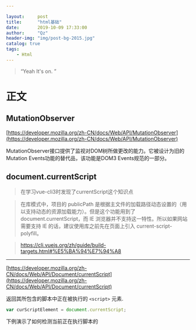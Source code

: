 ```yaml
---

layout:     post
title:      "html基础"
date:       2019-10-09 17:33:00
author:     "Qz"
header-img: "img/post-bg-2015.jpg"
catalog: true
tags:
    - Html
---
```


> “Yeah It's on. ”


# 正文



## MutationObserver

[https://developer.mozilla.org/zh-CN/docs/Web/API/MutationObserver](https://developer.mozilla.org/zh-CN/docs/Web/API/MutationObserver)


MutationObserver接口提供了监视对DOM树所做更改的能力。它被设计为旧的Mutation Events功能的替代品，该功能是DOM3 Events规范的一部分。







## document.currentScript

>在学习vue-cli3时发现了currentScript这个知识点


>在库模式中，项目的 publicPath 是根据主文件的加载路径动态设置的（用以支持动态的资源加载能力）。但是这个功能用到了 document.currentScript，而 IE 浏览器并不支持这一特性。所以如果网站需要支持 IE 的话，建议使用库之前先在页面上引入 current-script-polyfill。

>https://cli.vuejs.org/zh/guide/build-targets.html#%E5%BA%94%E7%94%A8

----------------

[https://developer.mozilla.org/zh-CN/docs/Web/API/Document/currentScript](https://developer.mozilla.org/zh-CN/docs/Web/API/Document/currentScript)

返回其所包含的脚本中正在被执行的 `<script>` 元素.

```javascript
var curScriptElement = document.currentScript;
```


下例演示了如何检测当前正在执行脚本的 <script> 元素是否是以异步模式执行的.

```javascript
if (document.currentScript.async) {
  console.log("Executing asynchronously");
} else {
  console.log("Executing synchronously");
}
```







##  **Range** 

[ https://developer.mozilla.org/zh-CN/docs/Web/API/Range ]( https://developer.mozilla.org/zh-CN/docs/Web/API/Range )

Range对象代表页面上一段连续的区域，通过Range对象可以获取或者修改页面上任何区域的内容。也可以通过Range的方法进行复制和移动页面任何区域的元素。 

**`Range`** 接口表示一个包含节点与文本节点的一部分的文档片段。

可以用 [`Document`](https://developer.mozilla.org/zh-CN/docs/Web/API/Document) 对象的 [`Document.createRange`](https://developer.mozilla.org/zh-CN/docs/Web/API/Document/createRange) 方法创建 Range，也可以用 [`Selection`](https://developer.mozilla.org/zh-CN/docs/Web/API/Selection) 对象的 [`getRangeAt`](https://developer.mozilla.org/zh-CN/docs/Web/API/Selection/getRangeAt) 方法获取 Range。另外，还可以通过 [`Document`](https://developer.mozilla.org/zh-CN/docs/Web/API/Document) 对象的构造函数 [`Range()`](https://developer.mozilla.org/zh-CN/docs/Web/API/Range/Range) 来得到 Range。

### 属性

[`Range.collapsed`](https://developer.mozilla.org/zh-CN/docs/Web/API/Range/collapsed) 只读

返回一个表示 `Range` 的起始位置和终止位置是否相同的[`布尔值`](https://developer.mozilla.org/zh-CN/docs/Web/API/Boolean)。

[`Range.commonAncestorContainer`](https://developer.mozilla.org/zh-CN/docs/Web/API/Range/commonAncestorContainer) 只读

返回完整包含 `startContainer` 和 `endContainer` 的、最深一级的[`节点`](https://developer.mozilla.org/zh-CN/docs/Web/API/Node)。

[`Range.endContainer`](https://developer.mozilla.org/zh-CN/docs/Web/API/Range/endContainer) 只读

返回包含 `Range` 终点的[`节点`](https://developer.mozilla.org/zh-CN/docs/Web/API/Node)。

[`Range.endOffset`](https://developer.mozilla.org/zh-CN/docs/Web/API/Range/endOffset) 只读

返回一个表示 `Range` 终点在 `endContainer` 中的位置的数字。

[`Range.startContainer`](https://developer.mozilla.org/zh-CN/docs/Web/API/Range/startContainer) 只读

返回包含 `Range` 开始的[`节点`](https://developer.mozilla.org/zh-CN/docs/Web/API/Node)。

[`Range.startOffset`](https://developer.mozilla.org/zh-CN/docs/Web/API/Range/startOffset) 只读

返回一个表示 `Range` 起点在 `startContainer` 中的位置的数字。







### 例子

```html
<body>
  <table id="mytable" border="1">
    <tr>
      <td>内容1</td>
      <td>内容2</td>
    </tr>
    <tr>
      <td>内容3</td>
      <td>内容4</td>
    </tr>
  </table>
  <button onclick="delrow()">删除第一行</button>
</body>

```



```html
<script>
  function delrow() {
    var table = document.getElementById("mytable");
    if (table.rows.length > 0) {
      var row = table.rows[0];
      var rangeObj = document.createRange();
      rangeObj.setStartBefore(row);
      rangeObj.setEndAfter(row);
      rangeObj.deleteContents();
    }
  }
</script>
```



### 兼容性

 https://www.caniuse.com/#search=createRange 

 createRange 兼容性非常好，可以使用



## Selection

[ https://developer.mozilla.org/zh-CN/docs/Web/API/Selection ]( https://developer.mozilla.org/zh-CN/docs/Web/API/Selection )

 表示用户选择的文本范围或光标的当前位置。 

```js
const selection = window.getSelection() ;
```

- `selection` 是一个 [`Selection`](https://developer.mozilla.org/zh-CN/docs/Web/API/Selection) 对象。 如果想要将 `selection` 转换为字符串，可通过连接一个空字符串（""）或使用 [`String.toString()`](https://developer.mozilla.org/zh-CN/docs/Web/JavaScript/Reference/Global_Objects/String/toString) 方法。

 一般来说，插入光标的位置可通过 Selection 获取，这时它被标记为 `Collapsed`，这表示选区被压缩至一点，即光标位置。但要注意它与 `focus` 事件或 [`Document.activeElement`](https://developer.mozilla.org/zh-CN/docs/Web/API/Document/activeElement) 等的值没有必然联系。 







## crossorigin属性 

[ https://developer.mozilla.org/zh-CN/docs/Web/HTML/CORS_settings_attributes ]( https://developer.mozilla.org/zh-CN/docs/Web/HTML/CORS_settings_attributes )

[ https://www.chrisyue.com/what-the-hell-is-crossorigin-attribute-in-html-script-tag.html ]( https://www.chrisyue.com/what-the-hell-is-crossorigin-attribute-in-html-script-tag.html )

在HTML5中，一些 HTML 元素提供了对 [CORS](https://developer.mozilla.org/en-US/docs/HTTP/Access_control_CORS) 的支持， 例如`<audio> <img> <link> <script> <video>`均有一个跨域属性 (`crossOrigin` property)，它允许你配置元素获取数据的 CORS 请求。 

| 关键字            | 描述                                                         |
| ----------------- | ------------------------------------------------------------ |
| `anonymous`       | 对此元素的 CORS 请求将不设置凭据标志。                       |
| `use-credentials` | 对此元素的CORS请求将设置凭证标志；这意味着请求将提供凭据。   |
| `""`              | 设置一个空的值，如 `crossorigin` 或 `crossorigin=""`，和设置 `anonymous` 的效果一样。 |

从谷歌的结果来看，比较一致的说法是，当引入跨域的脚本（比如用了 apis.google.com 上的库文件）时，如果这个脚本有错误，因为浏览器的限制（根本原因是协议的规定），是拿不到错误信息的。当本地尝试使用 `window.onerror` 去记录脚本的错误时，跨域脚本的错误只会返回 `Script error`。

而 HTML5 新的规定，是可以允许本地获取到跨域脚本的错误信息的，但有两个条件：一是跨域脚本的服务器必须通过 `Access-Control-Allow-Origin` 头信息允许当前域名可以获取错误信息，二是网页里的 `script` 标签也必须指明 `src` 属性指定的地址是支持跨域的地址，也就是 crossorigin 属性。有了这两个条件，就可以获取跨域脚本的错误信息：


但事情还是不够明朗，看起来跨域脚本报个错也没什么啊，为什么浏览器（准确说是 HTTP 协议）这么轴，非要规定默认情况页面是不能获取跨域脚本错误信息的呢？

这其实跟网络安全有关，不妨举一个例子来说明。

我们先假设浏览器默认可以将跨域脚本的错误信息返回。

这个时候我在我的博客里写下如下代码：



```htmls
<script src="http://某个银行/会员信息网址">
<script src="http://某个银行2/会员信息网址">
...
```





注意 src 里面提到地址，都是 HTML 页面的地址，当成 JS 来执行，肯定是会报错的。



因为我们假设浏览器能报具体错误，这个错误可能是类似于：



>  “请登录” is undefined.
>  “您好” is undefined. 





我们通过报错信息的不一致，可能可以推断出当前访问我博客的会员在某某银行是否有账号。虽然不是什么大问题，但隐私的确是泄漏了，如果我是攻击者我可能会通过判断会员在某家银行是否有账号，『精准』推送相关的钓鱼网站给他。





说清楚了来龙去脉，我们就可以更好的判断，我们是否真的需要给 `script` 标签加上 crossorigin 属性了。另外除了 `script`，所有能引入跨域资源的标签包括 `link` 和 `img` 之类，都有一样的属性。





> `script` 的 crossorigin 和其他标签的 `crossorigin` 属性作用不一样，`script` 的跨域属性跟脚本错误有关，上面已经解释过了，但其他标签的跨域属性跟 Canvas 有关 



另外补充一点：





 加载本地静态文件根本就不牵涉跨域的问题，所以本地就不应该用  crossorigin  



> 印象中如果 crossorigin 用在了本地文件上，浏览器报错信息会告诉你 crossorigin 只能支持 http/https/… 等协议上 





##  integrity 



```html
<script src="https://code.jquery.com/jquery-3.2.1.slim.min.js"
    integrity="sha384-KJ3o2DKtIkvYIK3UENzmM7KCkRr/rE9/Qpg6aAZGJwFDMVNA/GpGFF93hXpG5KkN"
    crossorigin="anonymous">
</script>
```





CDN 虽好，但 CDN 有可能被劫持，导致下载的文件是被篡改过的（比如通过 DNS 劫持），有了 integrity 就可以检查文件是否是原版。但因为本地文件用的域名跟网页是同一个域名，不存在劫持的问题（或者劫持就连网站本身一起被劫持了，那就不是 integrity 能解决的问题了），**所以本地静态文件没有太大必要用这个属性**。



## readyState

[https://developer.mozilla.org/zh-CN/docs/Web/API/Document/readyState](https://developer.mozilla.org/zh-CN/docs/Web/API/Document/readyState)

- `loading`（正在加载）

  [`document`](https://developer.mozilla.org/zh-CN/docs/Web/API/Document) 仍在加载。

- `interactive`（可交互）

  文档已被解析，"**正在加载**"状态结束，但是诸如图像，样式表和框架之类的子资源仍在加载。

- `complete`（完成）

  文档和所有子资源已完成加载。表示 `load (en-US)` 状态的事件即将被触发。



[readyState 用于开源库](https://www.zhangxinxu.com/wordpress/2019/10/document-readystate/)

如果insert.js是一个公用组件，尤其以后会开源的那种，那势必要考虑到各种加载场景，页面的头部，页面底部，或者异步动态加载。

```javascript
if (document.readyState != 'loading') {
    init();
} else {
    window.addEventListener("DOMContentLoaded", function () {
        init();
    });
}
```





## input



### 上传文件



[https://juejin.im/post/5aacc64e6fb9a028c6757bab](https://juejin.im/post/5aacc64e6fb9a028c6757bab)


```html
<input class="addPicInput" type="file" ref="uploadFile"
       @change="fileChange" accept="image/*" multiple>
```


>multiple


在实际开发过程中，会遇到上传文件的一些需求。但是使用原生的`<input type="file" />`在使用中存在一些问题

* 在未上传文件时，显示"no file choosen"，用户界面不友好，不可配置
* 上传同一个文件，不会触发change事件，即使该文件做过修改
* 用户如果在上传过程中点击了“取消”，已经上传的文件会被移除



### 解决思路


在阅读了一些源码之后，总结了如下的解决方案。有点偷梁换柱的意思:

* 将真正的`<input type="file" />`隐藏，使用自定义的button通过$refs去触发文件上传，实现自定义显示
* 文件上传之后，处理完文件，将`<input type="file" />`的value设置为null，这样下次即使上传的是同一个文件，仍然会触发change事件
* 使用上述方法，点击取消文件被移除，但是不影响页面展示



### 监听中文输入

[https://juejin.cn/post/6844903950634713096](https://juejin.cn/post/6844903950634713096)

compositionstart和compositionend

> The compositionstart event is fired when a text composition system such as an `input method editor starts a new composition session`.For example, this event could be fired after a user starts entering a Chinese character using a Pinyin IME.

> The compositionend event is fired when a text composition system such as an `input method editor completes or cancels the current composition session`.For example, this event could be fired after a user finishes entering a Chinese character using a Pinyin IME.

- `positionstart` 事件,当用户使用拼音输入法开始输入汉字时，这个事件就会被触发。
- `compositionend` 事件, 当文中文输入完成时, compositionend 事件将被触发。









## audio



### 切换url播放

```html
  <audio id="Audio" src="https://demo.dj63.com//2016/串烧舞曲/20150926/全中文CLUB音乐情一动心就痛情感慢摇串烧.mp3" controls>11111</audio>
  <button onclick="changeUrl()">切换audio url</button>
```



```js
  const audio = document.getElementById("Audio")
  const url2 = "https://demo.dj63.com//2016/%E4%B8%B2%E7%83%A7%E8%88%9E%E6%9B%B2/20161123/[%E9%A3%8E%E5%90%B9%E9%BA%A6%E6%B5%AA]%E6%89%93%E9%80%A0%E4%B8%AD%E8%8B%B1%E6%96%87%E6%97%8B%E5%BE%8B%E5%BC%B9%E8%B7%B3CLUB%E8%88%9E%E6%9B%B2%E4%B8%B2%E7%83%A7.mp3"

  function changeUrl(){
    audio.src = url2
    // 记得调用play()  
    audio.play()	
  }
```



## iframe

[https://developer.mozilla.org/zh-CN/docs/Web/HTML/Element/iframe](https://developer.mozilla.org/zh-CN/docs/Web/HTML/Element/iframe)

**HTML内联框架元素 (`<iframe>`)** 表示嵌套的[browsing context](https://developer.mozilla.org/zh-CN/docs/Glossary/Browsing_context)。它能够将另一个HTML页面嵌入到当前页面中。

每个嵌入的浏览上下文（embedded browsing context）都有自己的[会话历史记录(session history)](https://developer.mozilla.org/zh-CN/docs/Web/API/History)和[DOM树](https://developer.mozilla.org/zh-CN/docs/Web/API/Document)。包含嵌入内容的浏览上下文称为*父级浏览上下文*。顶级浏览上下文（没有父级）通常是由 [`Window`](https://developer.mozilla.org/zh-CN/docs/Web/API/Window) 对象表示的浏览器窗口。



### 跨域问题

**iframe标签本身是可以跨域的**

如果是[iframe](https://so.csdn.net/so/search?q=iframe&spm=1001.2101.3001.7020)不传递参数的话，是可以src嵌入不同的网页的，例如你嵌入一个baidu，只要没有数据交互也是可以的。



**但是，当父子页面需要通信时就会存在跨域。**

父頁面獲取子頁面內容和子頁面獲取父頁面內容時，有一個前提條件是兩者必須同域，如果出現跨域問題則會出現報錯，並且無法讀取相關內容









## Attributes and properties

[https://javascript.info/dom-attributes-and-properties](https://javascript.info/dom-attributes-and-properties)



总结

- **Attributes – is what’s written in HTML.**
- **Properties – is what’s in DOM objects.**



|      | Properties                                                   | Attributes                 |
| :--- | :----------------------------------------------------------- | :------------------------- |
| Type | Any value, standard properties have types described in the spec | A string                   |
| Name | Name is case-sensitive                                       | Name is not case-sensitive |

For most situations using DOM properties is preferable. We should refer to attributes only when DOM properties do not suit us, when we need exactly attributes, for instance:

- We need a non-standard attribute. But if it starts with `data-`, then we should use `dataset`.
- We want to read the value “as written” in HTML. The value of the DOM property may be different, for instance the `href` property is always a full URL, and we may want to get the “original” value.





----



When the browser loads the page, it “reads” (another word: “parses”) the HTML and generates DOM objects from it. For element nodes, most standard HTML attributes automatically become properties of DOM objects.



For instance, if the tag is `<body id="page">`, then the DOM object has `body.id="page"`.



But the attribute-property mapping is not one-to-one









---



[DOM properties](https://javascript.info/dom-attributes-and-properties#dom-properties)

We’ve already seen built-in DOM properties. There are a lot. But technically no one limits us, and if there aren’t enough, we can add our own.

DOM nodes are regular JavaScript objects. We can alter them.



For instance, let’s create a new property in `document.body`:



```js
document.body.myData = {
  name: 'Caesar',
  title: 'Imperator'
};

alert(document.body.myData.title); // Imperator
```

We can add a method as well:

```js
document.body.sayTagName = function() {
  alert(this.tagName);
};

document.body.sayTagName(); // BODY (the value of "this" in the method is document.body)

```

We can also modify built-in prototypes like `Element.prototype` and add new methods to all elements:

```js
Element.prototype.sayHi = function() {
  alert(`Hello, I'm ${this.tagName}`);
};

document.documentElement.sayHi(); // Hello, I'm HTML
document.body.sayHi(); // Hello, I'm BODY
```

So, DOM properties and methods behave just like those of regular JavaScript objects:

- They can have any value.
- They are case-sensitive (write `elem.nodeType`, not `elem.NoDeTyPe`).



----

[HTML attributes](https://javascript.info/dom-attributes-and-properties#html-attributes)



In HTML, tags may have attributes. When the browser parses the HTML to create DOM objects for tags, it recognizes *standard* attributes and creates DOM properties from them.



在HTML中，标签可以有属性。当浏览器解析HTML以创建标记的DOM对象时，它识别标准属性并从中创建DOM属性。



So when an element has `id` or another *standard* attribute, the corresponding property gets created. But that doesn’t happen if the attribute is non-standard.s



因此，当一个元素具有id或另一个标准属性时，相应的属性将被创建。但是如果属性是非标准的，就不会发生这种情况。



For instance:

```html
<body id="test" something="non-standard">
  <script>
    alert(document.body.id); // test
    // non-standard attribute does not yield a property
    alert(document.body.something); // undefined
  </script>
</body>
```

Please note that a standard attribute for one element can be unknown for another one. For instance, `"type"` is standard for `<input>` ([HTMLInputElement](https://html.spec.whatwg.org/#htmlinputelement)), but not for `<body>` ([HTMLBodyElement](https://html.spec.whatwg.org/#htmlbodyelement)). Standard attributes are described in the specification for the corresponding element class.



Here we can see it:

```html
<body id="body" type="...">
  <input id="input" type="text">
  <script>
    alert(input.type); // text
    alert(body.type); // undefined: DOM property not created, because it's non-standard
  </script>
</body>
```

So, if an attribute is non-standard, there won’t be a DOM-property for it. Is there a way to access such attributes?



Sure. All attributes are accessible by using the following methods:

- `elem.hasAttribute(name)` – checks for existence.
- `elem.getAttribute(name)` – gets the value.
- `elem.setAttribute(name, value)` – sets the value.
- `elem.removeAttribute(name)` – removes the attribute.

These methods operate exactly with what’s written in HTML.



Also one can read all attributes using `elem.attributes`: a collection of objects that belong to a built-in [Attr](https://dom.spec.whatwg.org/#attr) class, with `name` and `value` properties.



Here’s a demo of reading a non-standard property:

```html
<body something="non-standard">
  <script>
    alert(document.body.getAttribute('something')); // non-standard
  </script>
</body>

```



HTML attributes have the following features:

- Their name is case-insensitive (`id` is same as `ID`).    // 不区分大小写的
- Their values are always strings.



Here’s an extended demo of working with attributes:

```html
<body>
  <div id="elem" about="Elephant"></div>

  <script>
    alert( elem.getAttribute('About') ); // (1) 'Elephant', reading

    elem.setAttribute('Test', 123); // (2), writing

    alert( elem.outerHTML ); // (3), see if the attribute is in HTML (yes)

    for (let attr of elem.attributes) { // (4) list all
      alert( `${attr.name} = ${attr.value}` );
    }
  </script>
</body>
```

Please note:

1. `getAttribute('About')` – the first letter is uppercase here, and in HTML it’s all lowercase. But that doesn’t matter: attribute names are case-insensitive.
2. We can assign anything to an attribute, but it becomes a string. So here we have `"123"` as the value.
3. All attributes including ones that we set are visible in `outerHTML`.
4. The `attributes` collection is iterable and has all the attributes of the element (standard and non-standard) as objects with `name` and `value` properties.



---

[Property-attribute synchronization](https://javascript.info/dom-attributes-and-properties#property-attribute-synchronization)



When a standard attribute changes, the corresponding property is auto-updated, and (with some exceptions) vice versa.

In the example below `id` is modified as an attribute, and we can see the property changed too. And then the same backwards:



```html
<input>

<script>
  let input = document.querySelector('input');

  // attribute => property
  input.setAttribute('id', 'id');
  alert(input.id); // id (updated)

  // property => attribute
  input.id = 'newId';
  alert(input.getAttribute('id')); // newId (updated)
</script>

```

But there are exclusions, for instance `input.value` synchronizes only from attribute → to property, but not back:

```html
<input>

<script>
  let input = document.querySelector('input');

  // attribute => property
  input.setAttribute('value', 'text');
  alert(input.value); // text

  // NOT property => attribute
  input.value = 'newValue';
  alert(input.getAttribute('value')); // text (not updated!)
</script>
```

In the example above:

- Changing the attribute `value` updates the property.
- But the property change does not affect the attribute.



That “feature” may actually come in handy, because the user actions may lead to `value` changes, and then after them, if we want to recover the “original” value from HTML, it’s in the attribute.

----

DOM properties are not always strings. For instance, the `input.checked` property (for checkboxes) is a boolean:



```html
<input id="input" type="checkbox" checked> checkbox

<script>
  alert(input.getAttribute('checked')); // the attribute value is: empty string
  alert(input.checked); // the property value is: true
</script>

```

There are other examples. The `style` attribute is a string, but the `style` property is an object:



```html
<div id="div" style="color:red;font-size:120%">Hello</div>

<script>
  // string
  alert(div.getAttribute('style')); // color:red;font-size:120%

  // object
  alert(div.style); // [object CSSStyleDeclaration]
  alert(div.style.color); // red
</script>

```

Most properties are strings though.

---



**All attributes starting with “data-” are reserved for programmers’ use. They are available in the `dataset` property.**



Multiword attributes like `data-order-state` become camel-cased: `dataset.orderState`.



Here’s a rewritten “order state” example:



```html
<style>
  .order[data-order-state="new"] {
    color: green;
  }

  .order[data-order-state="pending"] {
    color: blue;
  }

  .order[data-order-state="canceled"] {
    color: red;
  }
</style>

<div id="order" class="order" data-order-state="new">
  A new order.
</div>

<script>
  // read
  alert(order.dataset.orderState); // new

  // modify
  order.dataset.orderState = "pending"; // (*)
</script>
```

Using `data-*` attributes is a valid, safe way to pass custom data.



## activeElement

当前获得焦点的元素:

```js
var x = document.activeElement.tagName;
// BUTTON
```

一个别的例子：

```js
document.activeElement.blur()
```



## attribute中的dir 

**dir**是一个指示元素中文本方向的枚举属性。它的取值如下：

- ltr, 指从左到右，用于那种从左向右书写的语言（比如英语）；

- rtl, 指从右到左，用于那种从右向左书写的语言（比如阿拉伯语）；

- auto, 指由用户代理决定方向。它在解析元素中字符时会运用一个基本算法，直到发现一个具有强方向性的字符，然后将这一方向应用于整个元素。



```js
const isRTL = document.documentElement.getAttribute('dir') == 'rtl'
fakeElem.style[ isRTL ? 'right' : 'left' ] = '-9999px'
```





## Preload 和 Prefetch

> 最近在研究vue-cli3，发现用到了一个插件PreloadPlugin，所以在这里学习一下preload和prefetch的知识。

[@vue/preload-webpack-plugin](https://www.npmjs.com/package/@vue/preload-webpack-plugin)

### Preload

Preload 是一种新的web标准，旨在提高性能并为web开发人员提供更细粒度的加载控制

Preload is a web standard aimed at improving performance and granular loading of resources. It is a declarative fetch that can tell a browser to start fetching a source because a developer knows the resource will be needed soon. 

```html
<link rel="preload" ></link>
```

preload通常用于本页面要用到的关键资源，包括关键js、字体、css文件。preload将会把资源得下载顺序权重提高，使得关键数据提前下载好，优化页面打开速度。

**preload 是声明式的 fetch，可以强制浏览器请求资源，同时不阻塞文档 [onload](https://developer.mozilla.org/en-US/docs/Web/API/GlobalEventHandlers/onload) 事件。**

preload：当前页面使用，尽早下载，优先级较高；




### Prefetch

```html
<link rel="prefetch" ></link>
```

prefetch：首次渲染时不需要，之后可能需要。优先级较低，在浏览器空闲时才会下载。使用场景：比如当前页可能跳转的页面，或者条件加载的资源。



```js
什么时候该用 <link rel=”preload”> ？ 什么时候又该用 <link rel=”prefetch”> ?
```

**建议：对于当前页面很有必要的资源使用 preload，对于可能在将来的页面中使用的资源使用 prefetch。**

preload 是对浏览器指示预先请求当前页需要的资源（关键的脚本，字体，主要图片）。

prefetch 应用场景稍微又些不同 —— 用户将来可能在其他部分（比如视图或页面）使用到的资源。如果 A 页面发起一个 B 页面的 prefetch 请求，这个资源获取过程和导航请求可能是同步进行的，而如果我们用 preload 的话，页面 A 离开时它会立即停止。



preload 和 prefetch 都被存储在 **HTTP 缓存中**。

当一个资源被 **preload 或者 prefetch** 获取后，它可以从 HTTP 缓存移动至渲染器的内存缓存中。如果资源可以被缓存（比如说存在有效的[cache-control](https://developer.mozilla.org/en-US/docs/Web/HTTP/Headers/Cache-Control) 和 max-age），它被存储在 HTTP 缓存中可以被**现在或将来的任务使用**，如果资源不能被缓存在 HTTP 缓存中，作为代替，它被放在内存缓存中直到被使用。





## Web worker 和 Service worker

[https://tinyshare.cn/post/HpDVBvTWbUD](https://tinyshare.cn/post/HpDVBvTWbUD)

Web worker，service worker和worklet，这些都是“JavaScript Workers”，虽然它们在运行方式上有一些相似的地方，并且它们在使用上也有一些重叠的地方。

一般来说，一个worker是一个脚本在浏览器主线程之外的单独的线程上运行。如果你想要在HTML文档中引用一个`<script>`标签的典型的JavaScript文件，它会运行在主线程上。如果主线程上有太多的计算，会拖慢网站的速度，造成交互卡顿和响应延迟。

**Web workers**

Web workers是最常用的worker类型。它不像另外两种，它们除了运行在主线程外的特性外，没有一个特殊的应用场景。所以，web worker可以用于减少主线程上大量的线程活动。

![web-worker](https://bitsofco.de/content/images/2018/11/web-worker.jpg)

**worker.js**文件中的任何代码都会开始运行，web worker最有用的是用于减少那些可能需要花费很长时间的工序或者与其他线程上平行运行。一个很好的例子是图片线程web应用：[Squoosh](https://squoosh.app/)，它使用web worker来处理图片处理任务，可以让主线程有精力处理用户与应用的交互而不被打扰。

像所有的worker，web worker没有获取DOM的权限，这意味着任何需要的信息将被在worker和主脚本间传递，传递参数使用**window.postMessage()**。

```javascript
/* main.js */线程

// 创建 worker
const myWorker = new Worker('worker.js');

// 向 worker 传递信息
myWorker.postMessage('Hello!');

// 接收从 worker 传递过来的信息
myWorker.onmessage = function(e) {
  console.log(e.data);
}
```

在worker脚本中，我们可以监听主脚本中的消息，并将响应返回。

```js
/* worker.js */

// 接收主文件的信息
self.onmessage = function(e) {
  console.log(e.data);

  // 向主文件发送信息
  self.postMessage(workerResult);
}
```

**Service workers**

Service workers 是一种提供详细的作为浏览器和网络或缓存间的代理的服务。

![service-worker](https://bitsofco.de/content/images/2018/11/service-worker.jpg)

与Web worker类似，service worker 是在主脚本文件中注册，引用到一个专门的service worker文件。

```js
/* main.js */
navigator.serviceWorker.register('/service-worker.js');

```

与一般的web worker不同，service worker有一些额外的特性来实现代理的目的。只要它们被安装且被激活，service worker就可以拦截主文档中发起的任何网络请求。

```js
/* service-worker.js */

// Install （安装）
self.addEventListener('install', function(event) {
    // ...
});

// Activate （激活）
self.addEventListener('activate', function(event) {
    // ...
});

// 监听主文档中的网络请求
self.addEventListener('fetch', function(event) {
    // ...
});

```

只要一被拦截，service worker就可以返回一个缓存中的文档作为响应，而不用走网络请求，因此可以让应用离线运行。

```js
/* service-worker.js */

self.addEventListener('fetch', function(event) {
    // 返回缓存中的数据
    event.respondWith(
        caches.match(event.request);
    );
});
```

